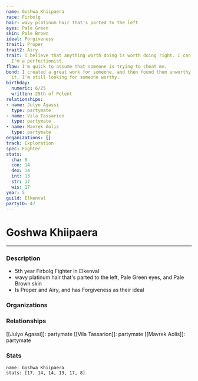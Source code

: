```yaml
---
name: Goshwa Khiipaera
race: Firbolg
hair: wavy platinum hair that's parted to the left
eyes: Pale Green
skin: Pale Brown
ideal: Forgiveness
trait1: Proper
trait2: Airy
trait: I believe that anything worth doing is worth doing right. I can't help it-
  I'm a perfectionist.
flaw: I'm quick to assume that someone is trying to cheat me.
bond: I created a great work for someone, and then found them unworthy to receive
  it. I'm still looking for someone worthy.
birthday:
  numeric: 6/25
  written: 25th of Pelent
relationships:
- name: Julyo Agassi
  type: partymate
- name: Vila Tassarion
  type: partymate
- name: Mavrek Aolis
  type: partymate
organizations: []
track: Exploration
spec: Fighter
stats:
  cha: 8
  con: 14
  dex: 14
  int: 13
  str: 17
  wis: 17
year: 5
guild: Elkenval
partyID: 47
---
```

# Goshwa Khiipaera
---
### Description
- 5th year Firbolg Fighter in Elkenval
- wavy platinum hair that's parted to the left, Pale Green eyes, and Pale Brown skin
- Is Proper and Airy, and has Forgiveness as their ideal

### Organizations
### Relationships
[[Julyo Agassi]]: partymate
[[Vila Tassarion]]: partymate
[[Mavrek Aolis]]: partymate
### Stats
```statblock
name: Goshwa Khiipaera
stats: [17, 14, 14, 13, 17, 8]
```